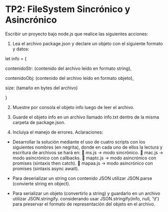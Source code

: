 # TP2: FileSystem Sincrónico y Asincrónico

Escribir un proyecto bajo node.js que realice las siguientes acciones:
1) Lea el archivo package.json y declare un objeto con el siguiente formato y datos:

let info = {

contenidoStr: (contenido del archivo leído en formato string),

contenidoObj: (contenido del archivo leído en formato objeto),

size: (tamaño en bytes del archivo)

}

2) Muestre por consola el objeto info luego de leer el archivo.

3) Guarde el objeto info en un archivo llamado info.txt dentro de la misma carpeta de
package.json.

4) Incluiya el manejo de errores.
Aclaraciones:

- Desarrollar la solución mediante el uso de cuatro scripts con los siguientes nombres (en
negrita), donde en cada uno de ellos la lectura y escritura de archivos se hará en:
 ms.js → modo sincrónico.
 mac.js → modo asincrónico con callbacks.
 maptc.js → modo asincrónico con promises (sintaxis then catch).
 mapaa.js → modo asincrónico con promises (sintaxis async await).

- Para deserializar un string con contenido JSON utilizar JSON.parse (convierte string en
object).

- Para serializar un objeto (convertirlo a string) y guardarlo en un archivo utilizar
JSON.stringify. considerando usar JSON.stringify(info, null, '\t') para preservar el formato de
representación del objeto en el archivo.
